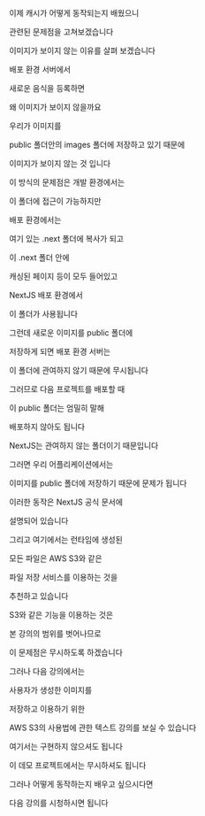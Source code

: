 이제 캐시가 어떻게 동작되는지 배웠으니

관련된 문제점을 고쳐보겠습니다

이미지가 보이지 않는 이유를 살펴 보겠습니다

배포 환경 서버에서

새로운 음식을 등록하면

왜 이미지가 보이지 않을까요

우리가 이미지를

public 폴더안의 images 폴더에 저장하고 있기 때문에

이미지가 보이지 않는 것 입니다

이 방식의 문제점은 개발 환경에서는

이 폴더에 접근이 가능하지만

배포 환경에서는

여기 있는 .next 폴더에 복사가 되고

이 .next 폴더 안에

캐싱된 페이지 등이 모두 들어있고

NextJS 배포 환경에서

이 폴더가 사용됩니다

그런데 새로운 이미지를 public 폴더에

저장하게 되면 배포 환경 서버는

이 폴더에 관여하지 않기 때문에 무시됩니다

그러므로 다음 프로젝트를 배포할 때

이 public 폴더는 엄밀히 말해

배포하지 않아도 됩니다

NextJS는 관여하지 않는 폴더이기 때문입니다

그러면 우리 어플리케이션에서는

이미지를 public 폴더에 저장하기 때문에 문제가 됩니다

이러한 동작은 NextJS 공식 문서에

설명되어 있습니다

그리고 여기에서는 런타임에 생성된

모든 파일은 AWS S3와 같은

파일 저장 서비스를 이용하는 것을

추천하고 있습니다

S3와 같은 기능을 이용하는 것은

본 강의의 범위를 벗어나므로

이 문제점은 무시하도록 하겠습니다

그러나 다음 강의에서는

사용자가 생성한 이미지를

저장하고 이용하기 위한

AWS S3의 사용법에 관한 텍스트 강의를 보실 수 있습니다

여기서는 구현하지 않으셔도 됩니다

이 데모 프로젝트에서는 무시하셔도 됩니다

그러나 어떻게 동작하는지 배우고 싶으시다면

다음 강의를 시청하시면 됩니다
